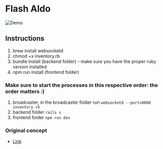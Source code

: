 # Flash Aldo

![Demo](demo.gif)

## Instructions

1. brew install websocketd
2. chmod +x inventory.rb
3. bundle install (backend folder) - make sure you have the proper ruby version installed
4. npm run install (frontend folder)

### Make sure to start the processes in this respective order: the order matters :)

1. broadcaster, in the broadcaster folder run `websocketd --port=8080 inventory.rb`
2. backend folder `rails s`
3. frontend folder `npm run dev`

### Original concept

- [Link](https://github.com/mathieugagne/shoe-store)
